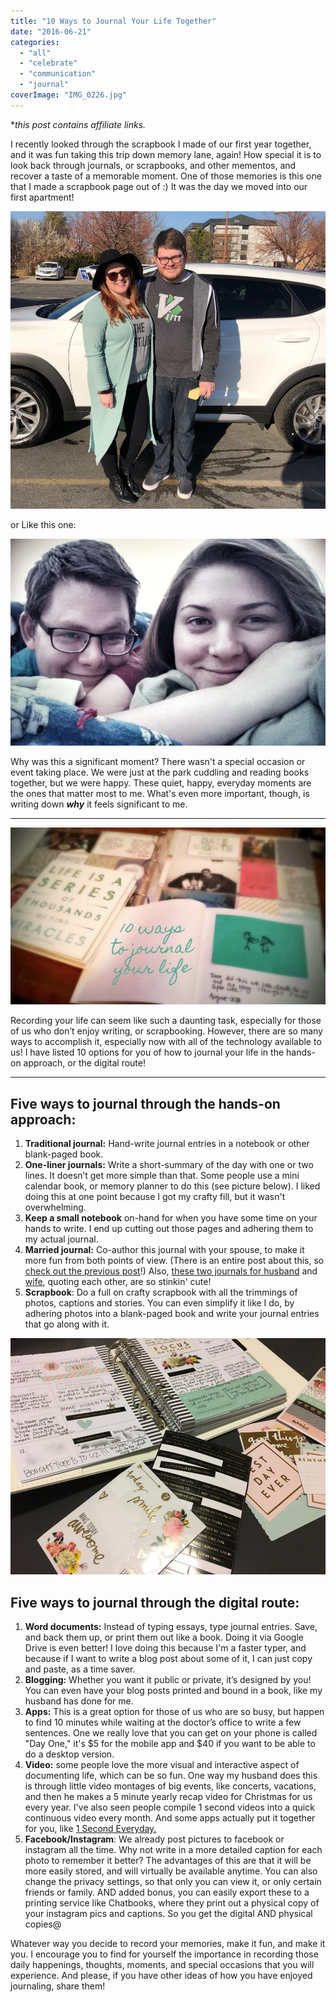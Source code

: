 ```yaml
---
title: "10 Ways to Journal Your Life Together"
date: "2016-06-21"
categories: 
  - "all"
  - "celebrate"
  - "communication"
  - "journal"
coverImage: "IMG_0226.jpg"
---
```


\*_this post contains affiliate links._

I recently looked through the scrapbook I made of our first year together, and it was fun taking this trip down memory lane, again! How special it is to look back through journals, or scrapbooks, and other mementos, and recover a taste of a memorable moment. One of those memories is this one that I made a scrapbook page out of :) It was the day we moved into our first apartment!

![10 ideas on how to journal, recording memories, journaling, memory keeping, journaling your life, documenting your marriage, documenting your life, marriage fun, memories in marriage, journaling, ways to journal, ways to scrapbook, scrapbook ideas, marriage ideas, marriage advice, marriage help, newlyweds, newlywed life, marriage specialist](/images/IMG_0575.jpg)

or Like this one:

![10 ideas on how to journal, recording memories, journaling, memory keeping, journaling your life, documenting your marriage, documenting your life, marriage fun, memories in marriage, journaling, ways to journal, ways to scrapbook, scrapbook ideas, marriage ideas, marriage advice, marriage help, newlyweds, newlywed life, marriage specialist](/images/20130921_193129.jpg)

Why was this a significant moment? There wasn't a special occasion or event taking place. We were just at the park cuddling and reading books together, but we were happy. These quiet, happy, everyday moments are the ones that matter most to me. What's even more important, though, is writing down **_why_** it feels significant to me.

* * *

![marriage journaling, journaling, digital journaling, journaling marriage moments](/images/10_ways_to_journal.jpg)

Recording your life can seem like such a daunting task, especially for those of us who don’t enjoy writing, or scrapbooking. However, there are so many ways to accomplish it, especially now with all of the technology available to us! I have listed 10 options for you of how to journal your life in the hands-on approach, or the digital route!

* * *

## Five ways to journal through the hands-on approach:

1. **Traditional journal:** Hand-write journal entries in a notebook or other blank-paged book.
2. **One-liner journals:** Write a short-summary of the day with one or two lines. It doesn’t get more simple than that. Some people use a mini calendar book, or memory planner to do this (see picture below). I liked doing this at one point because I got my crafty fill, but it wasn't overwhelming.
3. **Keep a small notebook** on-hand for when you have some time on your hands to write. I end up cutting out those pages and adhering them to my actual journal.
4. **Married journal:** Co-author this journal with your spouse, to make it more fun from both points of view. (There is an entire post about this, so [check out the previous post](http://freshlymarried.com/the-married-journal/ "the married journal.")!) Also, [these two journals for husband](https://amzn.to/2qCoJ0G) and [wife](https://amzn.to/2HICy61), quoting each other, are so stinkin' cute!
5. **Scrapbook**: Do a full on crafty scrapbook with all the trimmings of photos, captions and stories. You can even simplify it like I do, by adhering photos into a blank-paged book and write your journal entries that go along with it.

![Recording your life can seem like such a daunting task, especially for those of us who don’t enjoy writing, or scrapbooking. However, there are so many ways to accomplish it, especially now with all of the technology available to us! I have listed ten ideas for how to journal, that may help you!](/images/IMG_1587.jpg)

## Five ways to journal through the digital route:

1. **Word documents:** Instead of typing essays, type journal entries. Save, and back them up, or print them out like a book. Doing it via Google Drive is even better! I love doing this because I'm a faster typer, and because if I want to write a blog post about some of it, I can just copy and paste, as a time saver.
2. **Blogging:** Whether you want it public or private, it’s designed by you! You can even have your blog posts printed and bound in a book, like my husband has done for me.
3. **Apps:** This is a great option for those of us who are so busy, but happen to find 10 minutes while waiting at the doctor’s office to write a few sentences. One we really love that you can get on your phone is called "Day One," it's $5 for the mobile app and $40 if you want to be able to do a desktop version.
4. **Video:** some people love the more visual and interactive aspect of documenting life, which can be so fun. One way my husband does this is through little video montages of big events, like concerts, vacations, and then he makes a 5 minute yearly recap video for Christmas for us every year. I've also seen people compile 1 second videos into a quick continuous video every month. And some apps actually put it together for you, like [1 Second Everyday.](http://1se.co/) 
5. **Facebook/Instagram**: We already post pictures to facebook or instagram all the time. Why not write in a more detailed caption for each photo to remember it better? The advantages of this are that it will be more easily stored, and will virtually be available anytime. You can also change the privacy settings, so that only you can view it, or only certain friends or family. AND added bonus, you can easily export these to a printing service like Chatbooks, where they print out a physical copy of your instagram pics and captions. So you get the digital AND physical copies@

Whatever way you decide to record your memories, make it fun, and make it you. I encourage you to find for yourself the importance in recording those daily happenings, thoughts, moments, and special occasions that you will experience. And please, if you have other ideas of how you have enjoyed journaling, share them!
